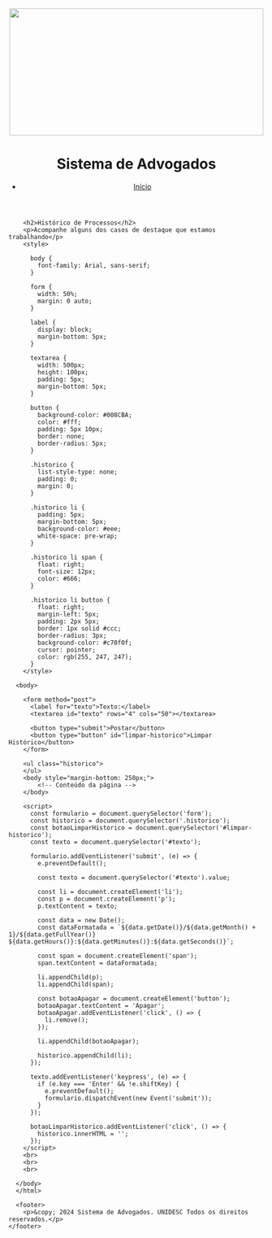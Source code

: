 <!DOCTYPE html>
<html lang="pt-BR">
<head>
    <meta charset="UTF-8">
    <meta name="viewport" content="width=device-width, initial-scale=1.0">
    <title>Casos - Sistema de Advogados</title>
    <link rel="stylesheet" href="style.css">
</head>
<body>
    <header>
        <img height="250" width="500" src="imagens/hist.PNG
   ">
        <h1>Sistema de Advogados</h1>
        <nav>
            <ul>
                <li><a href="index.html">Início</a></li>
            </ul>
        </nav>
    </header>
    
        <h2>Histórico de Processos</h2>
        <p>Acompanhe alguns dos casos de destaque que estamos trabalhando</p>
        <style>
    
          body {
            font-family: Arial, sans-serif;
          }
      
          form {
            width: 50%;
            margin: 0 auto;
          }
      
          label {
            display: block;
            margin-bottom: 5px;
          }
      
          textarea {
            width: 500px;
            height: 100px;
            padding: 5px;
            margin-bottom: 5px;
          }
      
          button {
            background-color: #008CBA;
            color: #fff;
            padding: 5px 10px;
            border: none;
            border-radius: 5px;
          }
      
          .historico {
            list-style-type: none;
            padding: 0;
            margin: 0;
          }
      
          .historico li {
            padding: 5px;
            margin-bottom: 5px;
            background-color: #eee;
            white-space: pre-wrap;
          }
      
          .historico li span {
            float: right;
            font-size: 12px;
            color: #666;
          }
          
          .historico li button {
            float: right;
            margin-left: 5px;
            padding: 2px 5px;
            border: 1px solid #ccc;
            border-radius: 3px;
            background-color: #c70f0f;
            cursor: pointer;
            color: rgb(255, 247, 247);
          }
        </style>
      
      <body>
    
        <form method="post">
          <label for="texto">Texto:</label>
          <textarea id="texto" rows="4" cols="50"></textarea>
      
          <button type="submit">Postar</button>
          <button type="button" id="limpar-historico">Limpar Histórico</button>
        </form>
      
        <ul class="historico">
        </ul>
        <body style="margin-bottom: 250px;">
            <!-- Conteúdo da página -->
        </body>
        
        <script>
          const formulario = document.querySelector('form');
          const historico = document.querySelector('.historico');
          const botaoLimparHistorico = document.querySelector('#limpar-historico');
          const texto = document.querySelector('#texto');
      
          formulario.addEventListener('submit', (e) => {
            e.preventDefault();
      
            const texto = document.querySelector('#texto').value;
      
            const li = document.createElement('li');
            const p = document.createElement('p');
            p.textContent = texto;
      
            const data = new Date();
            const dataFormatada = `${data.getDate()}/${data.getMonth() + 1}/${data.getFullYear()} ${data.getHours()}:${data.getMinutes()}:${data.getSeconds()}`;
      
            const span = document.createElement('span');
            span.textContent = dataFormatada;
      
            li.appendChild(p);
            li.appendChild(span);
      
            const botaoApagar = document.createElement('button');
            botaoApagar.textContent = 'Apagar';
            botaoApagar.addEventListener('click', () => {
              li.remove();
            });
      
            li.appendChild(botaoApagar);
      
            historico.appendChild(li);
          });
      
          texto.addEventListener('keypress', (e) => {
            if (e.key === 'Enter' && !e.shiftKey) {
              e.preventDefault();
              formulario.dispatchEvent(new Event('submit'));
            }
          });
      
          botaoLimparHistorico.addEventListener('click', () => {
            historico.innerHTML = '';
          });
        </script>
        <br>
        <br>
        <br>

      </body>
      </html>
   
      <footer>
        <p>&copy; 2024 Sistema de Advogados. UNIDESC Todos os direitos reservados.</p>
    </footer>
